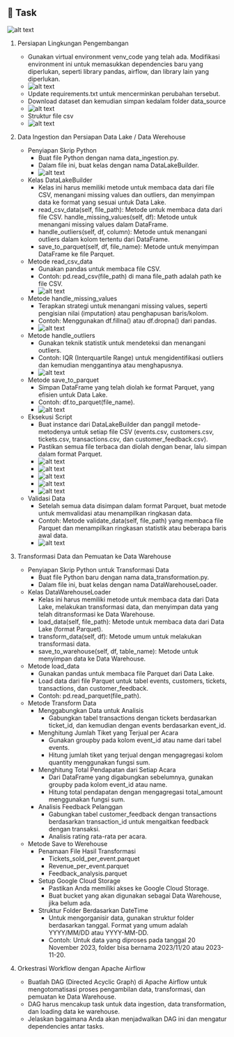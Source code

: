 ## 📝 Task

   ![alt text](https://github.com/arumkinanthi/data_nimas-sekararum-kinanthi/blob/main/Code%20Competence%202%20DE/Screenshot/Soal/soal1.png?raw=true)

1. Persiapan Lingkungan Pengembangan
   - Gunakan virtual environment venv_code yang telah ada. Modifikasi environment ini untuk memasukkan dependencies baru yang diperlukan, seperti library pandas, airflow, dan library lain yang diperlukan.
   - ![alt text](https://github.com/arumkinanthi/data_nimas-sekararum-kinanthi/blob/main/Code%20Competence%202%20DE/Screenshot/no1_1.png?raw=true)
   - Update requirements.txt untuk mencerminkan perubahan tersebut.
   - Download dataset dan kemudian simpan kedalam folder data_source
   - ![alt text](https://github.com/arumkinanthi/data_nimas-sekararum-kinanthi/blob/main/Code%20Competence%202%20DE/Screenshot/no1_2.png?raw=true)
   - Struktur file csv
   - ![alt text](https://github.com/arumkinanthi/data_nimas-sekararum-kinanthi/blob/main/Code%20Competence%202%20DE/Screenshot/Soal/soal2.png?raw=true)


2. Data Ingestion dan Persiapan Data Lake / Data Werehouse
   - Penyiapan Skrip Python
      - Buat file Python dengan nama data_ingestion.py.
      - Dalam file ini, buat kelas dengan nama DataLakeBuilder.
      - ![alt text](https://github.com/arumkinanthi/data_nimas-sekararum-kinanthi/blob/main/Code%20Competence%202%20DE/Screenshot/no2_1.png?raw=true)
   - Kelas DataLakeBuilder
      - Kelas ini harus memiliki metode untuk membaca data dari file CSV, menangani missing values dan outliers, dan menyimpan data ke format yang sesuai untuk Data Lake.
      - read_csv_data(self, file_path): Metode untuk membaca data dari file CSV.
      handle_missing_values(self, df): Metode untuk menangani missing values dalam DataFrame.
      - handle_outliers(self, df, column): Metode untuk menangani outliers dalam kolom tertentu dari DataFrame.
      - save_to_parquet(self, df, file_name): Metode untuk menyimpan DataFrame ke file Parquet.
   - Metode read_csv_data
      - Gunakan pandas untuk membaca file CSV.
      - Contoh: pd.read_csv(file_path) di mana file_path adalah path ke file CSV.
      - ![alt text](https://github.com/arumkinanthi/data_nimas-sekararum-kinanthi/blob/main/Code%20Competence%202%20DE/Screenshot/no2_2.png?raw=true)
   - Metode handle_missing_values
      - Terapkan strategi untuk menangani missing values, seperti pengisian nilai (imputation) atau penghapusan baris/kolom.
      - Contoh: Menggunakan df.fillna() atau df.dropna() dari pandas.
      - ![alt text](https://github.com/arumkinanthi/data_nimas-sekararum-kinanthi/blob/main/Code%20Competence%202%20DE/Screenshot/no2_3.png?raw=true)
   - Metode handle_outliers
      - Gunakan teknik statistik untuk mendeteksi dan menangani outliers.
      - Contoh: IQR (Interquartile Range) untuk mengidentifikasi outliers dan kemudian menggantinya atau menghapusnya.
      - ![alt text](https://github.com/arumkinanthi/data_nimas-sekararum-kinanthi/blob/main/Code%20Competence%202%20DE/Screenshot/no2_4.png?raw=true)
   - Metode save_to_parquet
      - Simpan DataFrame yang telah diolah ke format Parquet, yang efisien untuk Data Lake.
      - Contoh: df.to_parquet(file_name).
      - ![alt text](https://github.com/arumkinanthi/data_nimas-sekararum-kinanthi/blob/main/Code%20Competence%202%20DE/Screenshot/no2_5.png?raw=true)
   - Eksekusi Script
      - Buat instance dari DataLakeBuilder dan panggil metode-metodenya untuk setiap file CSV (events.csv, customers.csv, tickets.csv, transactions.csv, dan customer_feedback.csv).
      - Pastikan semua file terbaca dan diolah dengan benar, lalu simpan dalam format Parquet.
      - ![alt text](https://github.com/arumkinanthi/data_nimas-sekararum-kinanthi/blob/main/Code%20Competence%202%20DE/Screenshot/no2_7.png?raw=true)
      - ![alt text](https://github.com/arumkinanthi/data_nimas-sekararum-kinanthi/blob/main/Code%20Competence%202%20DE/Screenshot/no2_8.png?raw=true)
      - ![alt text](https://github.com/arumkinanthi/data_nimas-sekararum-kinanthi/blob/main/Code%20Competence%202%20DE/Screenshot/no2_9.png?raw=true)
      - ![alt text](https://github.com/arumkinanthi/data_nimas-sekararum-kinanthi/blob/main/Code%20Competence%202%20DE/Screenshot/no2_10.png?raw=true)
      - ![alt text](https://github.com/arumkinanthi/data_nimas-sekararum-kinanthi/blob/main/Code%20Competence%202%20DE/Screenshot/no2_11.png?raw=true)
   - Validasi Data
      - Setelah semua data disimpan dalam format Parquet, buat metode untuk memvalidasi atau menampilkan ringkasan data.
      - Contoh: Metode validate_data(self, file_path) yang membaca file Parquet dan menampilkan ringkasan statistik atau beberapa baris awal data.
      - ![alt text](https://github.com/arumkinanthi/data_nimas-sekararum-kinanthi/blob/main/Code%20Competence%202%20DE/Screenshot/no2_6.png?raw=true)
   
   
3. Transformasi Data dan Pemuatan ke Data Warehouse
   - Penyiapan Skrip Python untuk Transformasi Data
      - Buat file Python baru dengan nama data_transformation.py.
      - Dalam file ini, buat kelas dengan nama DataWarehouseLoader.
   - Kelas DataWarehouseLoader
      - Kelas ini harus memiliki metode untuk membaca data dari Data Lake, melakukan transformasi data, dan menyimpan data yang telah ditransformasi ke Data Warehouse.
      - load_data(self, file_path): Metode untuk membaca data dari Data Lake (format Parquet).
      - transform_data(self, df): Metode umum untuk melakukan transformasi data.
      - save_to_warehouse(self, df, table_name): Metode untuk menyimpan data ke Data Warehouse.
   - Metode load_data
      - Gunakan pandas untuk membaca file Parquet dari Data Lake.
      - Load data dari file Parquet untuk tabel events, customers, tickets, transactions, dan customer_feedback.
      - Contoh: pd.read_parquet(file_path).
   - Metode Transform Data
      - Menggabungkan Data untuk Analisis
         - Gabungkan tabel transactions dengan tickets berdasarkan ticket_id, dan kemudian dengan events berdasarkan event_id.
      - Menghitung Jumlah Tiket yang Terjual per Acara
         - Gunakan groupby pada kolom event_id atau name dari tabel events.
         - Hitung jumlah tiket yang terjual dengan mengagregasi kolom quantity menggunakan fungsi sum.
      - Menghitung Total Pendapatan dari Setiap Acara
         - Dari DataFrame yang digabungkan sebelumnya, gunakan groupby pada kolom event_id atau name.
         - Hitung total pendapatan dengan mengagregasi total_amount menggunakan fungsi sum.
      - Analisis Feedback Pelanggan
         - Gabungkan tabel customer_feedback dengan transactions berdasarkan transaction_id untuk mengaitkan feedback dengan transaksi.
         - Analisis rating rata-rata per acara.
   - Metode Save to Werehouse
      - Penamaan File Hasil Transformasi
         - Tickets_sold_per_event.parquet
         - Revenue_per_event.parquet
         - Feedback_analysis.parquet
      - Setup Google Cloud Storage
         - Pastikan Anda memiliki akses ke Google Cloud Storage.
         - Buat bucket yang akan digunakan sebagai Data Warehouse, jika belum ada.
      - Struktur Folder Berdasarkan DateTime
         - Untuk mengorganisir data, gunakan struktur folder berdasarkan tanggal. Format yang umum adalah YYYY/MM/DD atau YYYY-MM-DD.
         - Contoh: Untuk data yang diproses pada tanggal 20 November 2023, folder bisa bernama 2023/11/20 atau 2023-11-20.

4. Orkestrasi Workflow dengan Apache Airflow
   - Buatlah DAG (Directed Acyclic Graph) di Apache Airflow untuk mengotomatisasi proses pengambilan data, transformasi, dan pemuatan ke Data Warehouse.
   - DAG harus mencakup task untuk data ingestion, data transformation, dan loading data ke warehouse.
   - Jelaskan bagaimana Anda akan menjadwalkan DAG ini dan mengatur dependencies antar tasks.